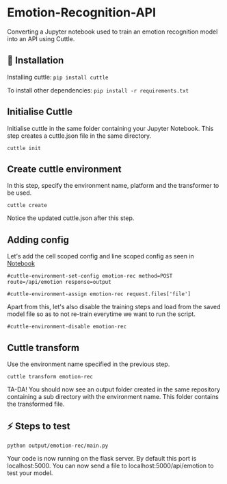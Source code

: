 # Emotion-Recognition-API

Converting a Jupyter notebook used to train an emotion recognition model into an API using Cuttle.

## 🚀 Installation

Installing cuttle: ```pip install cuttle```

To install other dependencies: ```pip install -r requirements.txt```

## Initialise Cuttle

Initialise cuttle in the same folder containing your Jupyter Notebook. 
This step creates a cuttle.json file in the same directory.

```cuttle init```


## Create cuttle environment

In this step, specify the environment name, platform and the transformer to be used.

```cuttle create```

Notice the updated cuttle.json after this step.

## Adding config

Let's add the cell scoped config and line scoped config as seen in [Notebook](Emotion_recogniser.ipynb)

```#cuttle-environment-set-config emotion-rec method=POST route=/api/emotion response=output```

```#cuttle-environment-assign emotion-rec request.files['file']```

Apart from this, let's also disable the training steps and load from the saved model file so as to not re-train everytime we want to run the script.

```#cuttle-environment-disable emotion-rec```

## Cuttle transform

Use the environment name specified in the previous step.

```cuttle transform emotion-rec```

TA-DA! You should now see an output folder created in the same repository containing a sub directory with the environment name. This folder contains the transformed file.

## ⚡️ Steps to test

```python output/emotion-rec/main.py```

Your code is now running on the flask server. By default this port is localhost:5000. You can now send a file to localhost:5000/api/emotion to test your model.
